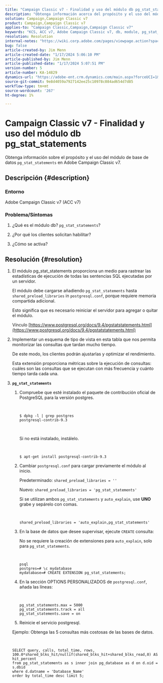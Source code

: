 ```yaml
---
title: "Campaign Classic v7 - Finalidad y uso del módulo db pg_stat_statements"
description: "Obtenga información acerca del propósito y el uso del módulo de base de datos pg_stat_statements en Adobe Campaign Classic v7."
solution: Campaign,Campaign Classic v7
product: Campaign,Campaign Classic v7
applies-to: "Campaign Classic,Campaign,Campaign Classic v7"
keywords: "KCS, ACC v7, Adobe Campaign Classic v7, db, module, pg_stat_statement, FAQ, PostgreSQL, postgres"
resolution: Resolution
internal-notes: "https://wiki.corp.adobe.com/pages/viewpage.action?spaceKey=neolane&title=Database+performance+optimization+-+Identify+bottleneck+queries+with+execution+statistics#Databaseperformanceoptimization-Identifybottleneckquerieswithexecutionstatistics-pg_stat_statements"
bug: false
article-created-by: Jim Menn
article-created-date: "1/17/2024 5:06:10 PM"
article-published-by: Jim Menn
article-published-date: "1/17/2024 5:07:51 PM"
version-number: 5
article-number: KA-14829
dynamics-url: "https://adobe-ent.crm.dynamics.com/main.aspx?forceUCI=1&pagetype=entityrecord&etn=knowledgearticle&id=ceb6acb1-5ab5-ee11-a569-6045bd006268"
source-git-commit: 9e8d4059a7927142ee25c10978c084ad654d7d85
workflow-type: tm+mt
source-wordcount: '267'
ht-degree: 1%

---
```


# Campaign Classic v7 - Finalidad y uso del módulo db pg_stat_statements


Obtenga información sobre el propósito y el uso del módulo de base de datos `pg_stat_statements` en Adobe Campaign Classic v7.

## Descripción {#description}


### Entorno

Adobe Campaign Classic v7 (ACC v7)



### Problema/Síntomas

1. ¿Qué es el módulo db? `pg_stat_statements`?

2. ¿Por qué los clientes solicitan habilitar?

3. ¿Cómo se activa?


## Resolución {#resolution}


1. El módulo pg_stat_statements proporciona un medio para rastrear las estadísticas de ejecución de todas las sentencias SQL ejecutadas por un servidor.


   El módulo debe cargarse añadiendo `pg_stat_statements` hasta `shared_preload_libraries` in `postgresql.conf`, porque requiere memoria compartida adicional.


   Esto significa que es necesario reiniciar el servidor para agregar o quitar el módulo.


   Vínculo [https://www.postgresql.org/docs/9.4/pgstatstatements.html](https://www.postgresql.org/docs/9.4/pgstatstatements.html)
2. Implementar un esquema de tipo de vista en esta tabla que nos permita monitorizar las consultas que tardan mucho tiempo.


   De este modo, los clientes podrán ajustarlas y optimizar el rendimiento.


   Esta extensión proporciona métricas sobre la ejecución de consultas: cuáles son las consultas que se ejecutan con más frecuencia y cuánto tiempo tarda cada una.
3. <b>`pg_stat_statements`</b>

   1. Compruebe que esté instalado el paquete de contribución oficial de PostgreSQL para la versión postgres.


      <br>

      ```
      $ dpkg -l | grep postgres
      postgresql-contrib-9.3
      ```



      <br>

      Si no está instalado, instálelo.


      <br>

      ```
      $ apt-get install postgresql-contrib-9.3
      ```




   2. Cambiar `postgresql.conf` para cargar previamente el módulo al inicio.


      Predeterminado: `shared_preload_libraries = ''`


      Nuevo: `shared_preload_libraries = 'pg_stat_statements'`


      Si se utilizan ambos `pg_stat_statements` y `auto_explain`, use <b>UNO</b> grabe y sepárelo con comas.


      <br>

      ```
      shared_preload_libraries = 'auto_explain,pg_stat_statements'
      ```




   3. En la base de datos que desee supervisar, ejecute `CREATE` consulta:


      No se requiere la creación de extensiones para `auto_explain`, solo para `pg_stat_statements`.


      <br>

      ```
      psql
      postgres=# \c mydatabase
      mydatabase=# CREATE EXTENSION pg_stat_statements;
      ```




   4. En la sección OPTIONS PERSONALIZADOS de `postgresql.conf`, añada las líneas:


      <br>

      ```
      pg_stat_statements.max = 5000
      pg_stat_statements.track = all
      pg_stat_statements.save = on
      ```


   5. Reinicie el servicio postgresql.



   Ejemplo: Obtenga las 5 consultas más costosas de las bases de datos.


   <br>

   ```
   SELECT query, calls, total_time, rows, 100.0*shared_blks_hit/nullif(shared_blks_hit+shared_blks_read,0) AS hit_percent
   from pg_stat_statements as s inner join pg_database as d on d.oid = s.dbid
   where d.datname = 'Database_Name'
   order by total_time desc limit 5;
   ```





